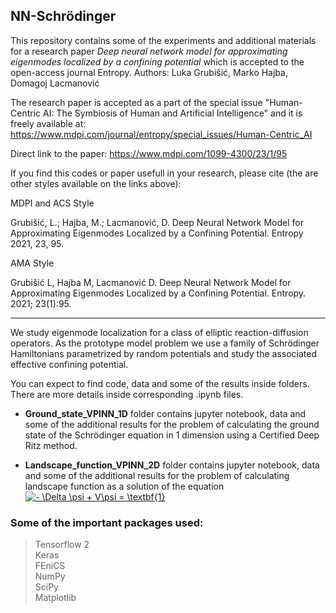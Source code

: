 ## NN-Schrödinger

This repository contains some of the experiments and additional materials for a research paper 
*Deep neural network model for approximating eigenmodes localized by a confining potential* which is accepted to the open-access journal Entropy.
Authors: Luka Grubišić, Marko Hajba, Domagoj Lacmanović

The research paper is accepted as a part of the special issue "Human-Centric AI: The Symbiosis of Human and Artificial Intelligence" and it is freely available at:
https://www.mdpi.com/journal/entropy/special_issues/Human-Centric_AI

Direct link to the paper: https://www.mdpi.com/1099-4300/23/1/95 

If you find this codes or paper usefull in your research, please cite (the are other styles available on the links above):

MDPI and ACS Style

Grubišić, L.; Hajba, M.; Lacmanović, D. Deep Neural Network Model for Approximating Eigenmodes Localized by a Confining Potential. Entropy 2021, 23, 95.

AMA Style

Grubišić L, Hajba M, Lacmanović D. Deep Neural Network Model for Approximating Eigenmodes Localized by a Confining Potential. Entropy. 2021; 23(1):95.
____________________________________________________________________________________________________
We study eigenmode localization for a class of elliptic reaction-diffusion operators. As the prototype model problem we use a family of Schrödinger Hamiltonians parametrized
 by random potentials and study the associated effective confining potential. 

You can expect to find code, data and some of the results inside folders. There are more details inside corresponding .ipynb files.

*   **Ground_state_VPINN_1D** folder contains jupyter notebook, data and some of the additional results for the problem of calculating the ground state of the Schrödinger equation in 1 dimension using a Certified Deep Ritz method.

*   **Landscape_function_VPINN_2D** folder contains jupyter notebook, data and some of the additional results for the problem of calculating landscape function as a solution of the equation
<a href="https://www.codecogs.com/eqnedit.php?latex=-&space;\Delta&space;\psi&space;&plus;&space;V\psi&space;=&space;\textbf{1}" target="_blank"><img src="https://latex.codecogs.com/gif.latex?-&space;\Delta&space;\psi&space;&plus;&space;V\psi&space;=&space;\textbf{1}" title="- \Delta \psi + V\psi = \textbf{1}" /></a>


### Some of the important packages used:


> Tensorflow 2\
Keras\
FEniCS\
NumPy\
SciPy\
Matplotlib
